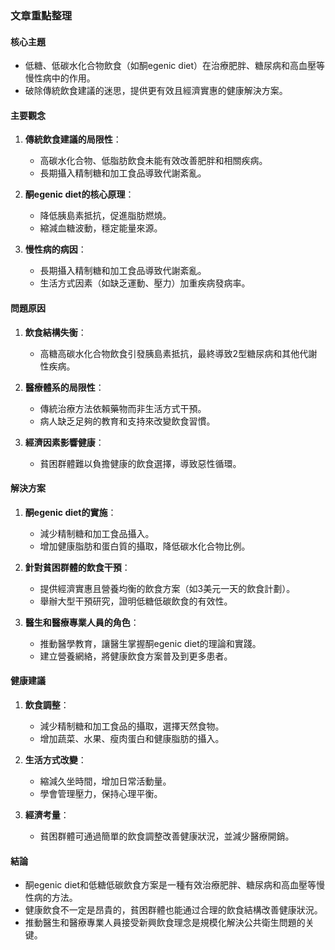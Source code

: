### 文章重點整理

#### 核心主題
- 低糖、低碳水化合物飲食（如酮egenic diet）在治療肥胖、糖尿病和高血壓等慢性病中的作用。
- 破除傳統飲食建議的迷思，提供更有效且經濟實惠的健康解決方案。

#### 主要觀念
1. **傳統飲食建議的局限性**：
   - 高碳水化合物、低脂肪飲食未能有效改善肥胖和相關疾病。
   - 長期攝入精制糖和加工食品導致代謝紊亂。

2. **酮egenic diet的核心原理**：
   - 降低胰島素抵抗，促進脂肪燃燒。
   - 縮減血糖波動，穩定能量來源。

3. **慢性病的病因**：
   - 長期攝入精制糖和加工食品導致代謝紊亂。
   - 生活方式因素（如缺乏運動、壓力）加重疾病發病率。

#### 問題原因
1. **飲食結構失衡**：
   - 高糖高碳水化合物飲食引發胰島素抵抗，最終導致2型糖尿病和其他代謝性疾病。

2. **醫療體系的局限性**：
   - 傳統治療方法依賴藥物而非生活方式干預。
   - 病人缺乏足夠的教育和支持來改變飲食習慣。

3. **經濟因素影響健康**：
   - 貧困群體難以負擔健康的飲食選擇，導致惡性循環。

#### 解決方案
1. **酮egenic diet的實施**：
   - 減少精制糖和加工食品攝入。
   - 增加健康脂肪和蛋白質的攝取，降低碳水化合物比例。

2. **針對貧困群體的飲食干預**：
   - 提供經濟實惠且營養均衡的飲食方案（如3美元一天的飲食計劃）。
   - 舉辦大型干預研究，證明低糖低碳飲食的有效性。

3. **醫生和醫療專業人員的角色**：
   - 推動醫學教育，讓醫生掌握酮egenic diet的理論和實踐。
   - 建立營養網絡，將健康飲食方案普及到更多患者。

#### 健康建議
1. **飲食調整**：
   - 減少精制糖和加工食品的攝取，選擇天然食物。
   - 增加蔬菜、水果、瘦肉蛋白和健康脂肪的攝入。

2. **生活方式改變**：
   - 縮減久坐時間，增加日常活動量。
   - 學會管理壓力，保持心理平衡。

3. **經濟考量**：
   - 貧困群體可通過簡單的飲食調整改善健康狀況，並減少醫療開銷。

#### 結論
- 酮egenic diet和低糖低碳飲食方案是一種有效治療肥胖、糖尿病和高血壓等慢性病的方法。
- 健康飲食不一定是昂貴的，貧困群體也能通过合理的飲食結構改善健康狀況。
- 推動醫生和醫療專業人員接受新興飲食理念是規模化解決公共衛生問題的关键。